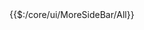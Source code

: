 <div class="h-screen overflow-y-scroll gap-4 grid grid-cols-2 flex justify-center">
{{$:/core/ui/MoreSideBar/All}}
</div>